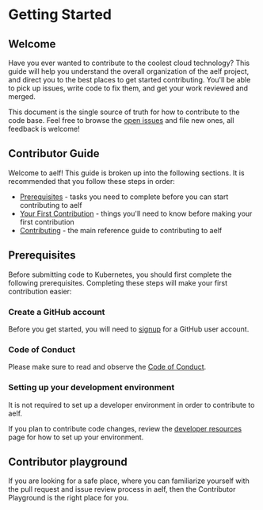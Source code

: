 # Getting Started

## Welcome

Have you ever wanted to contribute to the coolest cloud technology? This guide will help you understand the overall organization of the aelf project, and direct you to the best places to get started contributing. You'll be able to pick up issues, write code to fix them, and get your work reviewed and merged.

This document is the single source of truth for how to contribute to the code base. Feel free to browse the [open issues](https://github.com/AElfProject/aelf-community/issues) and file new ones, all feedback is welcome!

## Contributor Guide

Welcome to aelf! This guide is broken up into the following sections. It is recommended that you follow these steps in order:

- [Prerequisites](https://github.com/AElfProject/aelf-community/blob/main/getstarted.md#Prerequisites) - tasks you need to complete before you can start contributing to aelf
- [Your First Contribution](https://github.com/AElfProject/aelf-community/blob/main/first-contribution.md) - things you'll need to know before making your first contribution
- [Contributing](https://github.com/AElfProject/aelf-community/blob/main/contributing.md) - the main reference guide to contributing to aelf

## Prerequisites

Before submitting code to Kubernetes, you should first complete the following prerequisites. Completing these steps will make your first contribution easier:

### Create a GitHub account

Before you get started, you will need to [signup](https://github.com) for a GitHub user account.

### Code of Conduct

Please make sure to read and observe the [Code of Conduct](https://github.com/AElfProject/AElf/blob/dev/CODE_OF_CONDUCT.md).

### Setting up your development environment

It is not required to set up a developer environment in order to contribute to aelf.

If you plan to contribute code changes, review the [developer resources](https://github.com/AElfProject/aelf-community/blob/main/guide.md#Setting_up_your_dev_environment,_coding,_and_debugging) page for how to set up your environment.

## Contributor playground

If you are looking for a safe place, where you can familiarize yourself with the pull request and issue review process in aelf, then the Contributor Playground is the right place for you.
